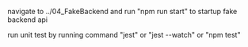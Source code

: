 navigate to ../04_FakeBackend and run "npm run start" to startup fake backend api

run unit test by running command "jest" or "jest --watch" or "npm test"
